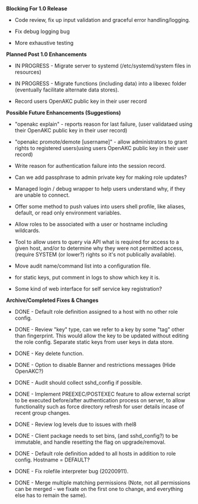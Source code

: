 **Blocking For 1.0 Release**

* Code review, fix up input validation and graceful error handling/logging.

* Fix debug logging bug

* More exhaustive testing


**Planned Post 1.0 Enhancements**

* IN PROGRESS - Migrate server to systemd (/etc/systemd/system files in resources)

* IN PROGRESS - Migrate functions (including data) into a libexec folder
  (eventually facilitate alternate data stores).

* Record users OpenAKC public key in their user record


**Possible Future Enhancements (Suggestions)**

* "openakc explain" - reports reason for last failure, (user validataed using
  their OpenAKC public key in their user record)

* "openakc promote/demote [username]" - allow administrators to grant
  rights to registered users(using users OpenAKC public key in their user
  record)

* Write reason for authentication failure into the session record.

* Can we add passphrase to admin private key for making role updates?

* Managed login / debug wrapper to help users understand why, if they are
  unable to connect.

* Offer some method to push values into users shell profile, like aliases,
  default, or read only environment variables.

* Allow roles to be associated with a user or hostname including wildcards.

* Tool to allow users to query via API what is required for access to a given
  host, and/or to determine why they were not permitted access,
  (require SYSTEM (or lower?) rights so it's not publically available).

* Move audit name/command list into a configuration file.

* for static keys, put comment in logs to show which key it is.

* Some kind of web interface for self service key registration?


**Archive/Completed Fixes & Changes**

* DONE - Default role definition assigned to a host with no other role config.

* DONE - Review "key" type, can we refer to a key by some "tag" other than
  fingerprint.  This would allow the key to be updated without editing the
  role config. Separate static keys from user keys in data store.

* DONE - Key delete function.

* DONE - Option to disable Banner and restrictions messages (Hide OpenAKC?)

* DONE - Audit should collect sshd_config if possible.

* DONE - Implement PREEXEC/POSTEXEC feature to allow external script to be executed
  before/after authentication process on server, to allow functionality such
  as force directory refresh for user details incase of recent group changes.

* DONE - Review log levels due to issues with rhel8

* DONE - Client package needs to set bins, (and sshd_config?) to be immutable, and
  handle resetting the flag on upgrade/removal.

* DONE - Default role definition added to all hosts in addition to role config.
  Hostname = DEFAULT?

* DONE - Fix rolefile interpreter bug (20200911).

* DONE - Merge multiple matching permissions (Note, not all permissions can
  be merged - we fixate on the first one to change, and everything else has
  to remain the same).

